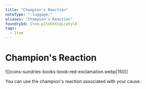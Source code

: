 ```yaml
---
title: "Champion's Reaction"
noteType: ":luggage:"
aliases: "Champion's Reaction"
foundryId: Item.p1lUOXXsqLcaVylO
tags:
  - Item
---
```


# Champion's Reaction
![[icons-sundries-books-book-red-exclamation.webp|150]]

You can use the champion's reaction associated with your cause.
